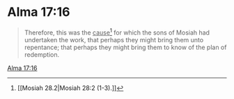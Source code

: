 # Alma 17:16

> Therefore, this was the <u>cause</u>[^a] for which the sons of Mosiah had undertaken the work, that perhaps they might bring them unto repentance; that perhaps they might bring them to know of the plan of redemption.

[Alma 17:16](https://www.churchofjesuschrist.org/study/scriptures/bofm/alma/17?lang=eng&id=p16#p16)


[^a]: [[Mosiah 28.2|Mosiah 28:2 (1-3).]]
